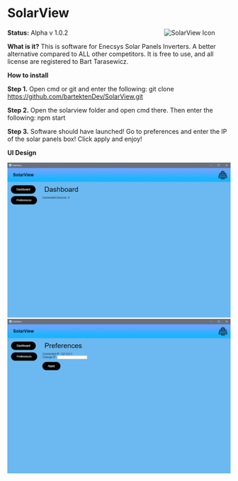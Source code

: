 # SolarView 

**Status:** Alpha v 1.0.2
<img src="http://icons.iconarchive.com/icons/icons8/ios7/256/Industry-Solar-Panel-icon.png" width="150px" align="right" title="SolarView Icon">


**What is it?**
This is software for Enecsys Solar Panels Inverters. A better alternative compared to ALL other competitors.
It is free to use, and all license are registered to Bart Tarasewicz.


**How to install**

**Step 1.** Open cmd or git and enter the following: git clone https://github.com/bartektenDev/SolarView.git

**Step 2.** Open the solarview folder and open cmd there. Then enter the following: npm start

**Step 3.** Software should have launched! Go to preferences and enter the IP of the solar panels box! Click apply and enjoy!

**UI Design**

<img src="/dashview.PNG" width="700px" title="SolarView UI">
<img src="/preferencesview.PNG" width="700px" title="SolarView UI">
